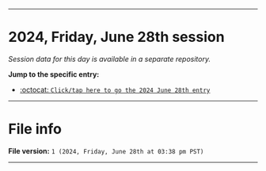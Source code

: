 
***

# 2024, Friday, June 28th session

_Session data for this day is available in a separate repository._

**Jump to the specific entry:**

- [:octocat: `Click/tap here to go the 2024 June 28th entry`](https://github.com/seanpm2001/SeansLifeArchive_Images_TinyTower_Y2024/tree/SeansLifeArchive_Images_TinyTower_Y2024_Main-dev/2024/06_June/28/)

***

# File info

**File version:** `1 (2024, Friday, June 28th at 03:38 pm PST)`

***
